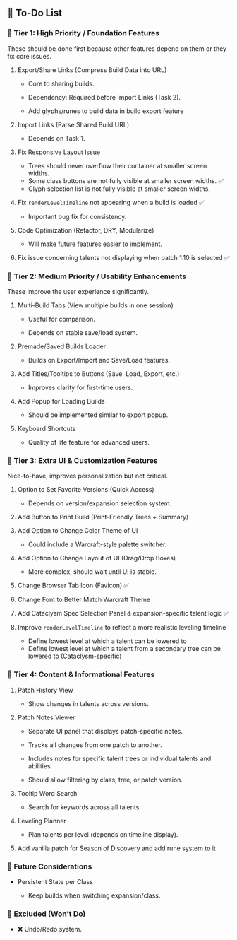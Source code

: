 ## 📌 To-Do List
### 🔹 Tier 1: High Priority / Foundation Features

These should be done first because other features depend on them or they fix core issues.

1. Export/Share Links (Compress Build Data into URL)

    - Core to sharing builds.

    - Dependency: Required before Import Links (Task 2).

    - Add glyphs/runes to build data in build export feature

2. Import Links (Parse Shared Build URL)

    - Depends on Task 1.

3. Fix Responsive Layout Issue

    - Trees should never overflow their container at smaller screen widths.
    - Some class buttons are not fully visible at smaller screen widths. ✅
    - Glyph selection list is not fully visible at smaller screen widths.

4. Fix ```renderLevelTimeline``` not appearing when a build is loaded ✅

    - Important bug fix for consistency.

5. Code Optimization (Refactor, DRY, Modularize)

    - Will make future features easier to implement.

6. Fix issue concerning talents not displaying when patch 1.10 is selected ✅

### 🔹 Tier 2: Medium Priority / Usability Enhancements

These improve the user experience significantly.

1. Multi-Build Tabs (View multiple builds in one session)

    - Useful for comparison.

    - Depends on stable save/load system.

2. Premade/Saved Builds Loader

    - Builds on Export/Import and Save/Load features.

3. Add Titles/Tooltips to Buttons (Save, Load, Export, etc.)

    - Improves clarity for first-time users.

4. Add Popup for Loading Builds

    - Should be implemented similar to export popup.

5. Keyboard Shortcuts

    - Quality of life feature for advanced users.

### 🔹 Tier 3: Extra UI & Customization Features

Nice-to-have, improves personalization but not critical.

1. Option to Set Favorite Versions (Quick Access)

    - Depends on version/expansion selection system.

2. Add Button to Print Build (Print-Friendly Trees + Summary)

3. Add Option to Change Color Theme of UI

    - Could include a Warcraft-style palette switcher.

4. Add Option to Change Layout of UI (Drag/Drop Boxes)

    - More complex, should wait until UI is stable.

5. Change Browser Tab Icon (Favicon) ✅

6. Change Font to Better Match Warcraft Theme

7. Add Cataclysm Spec Selection Panel & expansion-specific talent logic ✅

8. Improve ```renderLevelTimeline``` to reflect a more realistic leveling timeline

    - Define lowest level at which a talent can be lowered to
    - Define lowest level at which a talent from a secondary tree can be lowered to (Cataclysm-specific)

### 🔹 Tier 4: Content & Informational Features

1. Patch History View

    - Show changes in talents across versions.

2. Patch Notes Viewer

    - Separate UI panel that displays patch-specific notes.

    - Tracks all changes from one patch to another.

    - Includes notes for specific talent trees or individual talents and abilities.

    - Should allow filtering by class, tree, or patch version.

3. Tooltip Word Search

    - Search for keywords across all talents.

4. Leveling Planner

    - Plan talents per level (depends on timeline display).

5. Add vanilla patch for Season of Discovery and add rune system to it

### 🔹 Future Considerations

- Persistent State per Class

    - Keep builds when switching expansion/class.

### 🔹 Excluded (Won’t Do)

- ❌ Undo/Redo system.